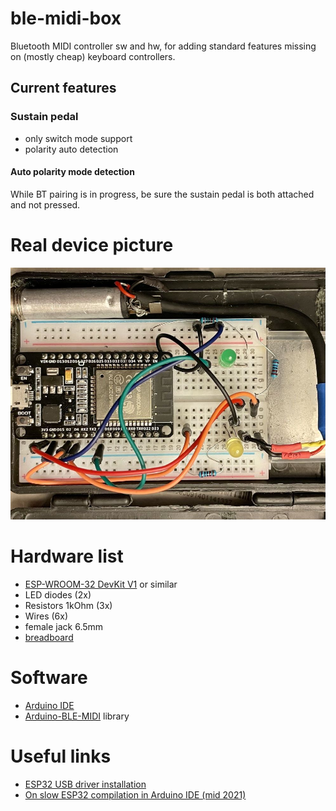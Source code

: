 # ble-midi-box

Bluetooth MIDI controller sw and hw, for adding standard features missing on (mostly cheap) keyboard controllers.

## Current features

### Sustain pedal

- only switch mode support
- polarity auto detection

#### Auto polarity mode detection

While BT pairing is in progress, be sure the sustain pedal is both attached and not pressed.

# Real device picture

![device picture](./docs/pics/real-scheme.jpg)
# Hardware list

- [ESP-WROOM-32 DevKit V1][ESP] or similar
- LED diodes (2x)
- Resistors 1kOhm (3x)
- Wires (6x)
- female jack 6.5mm
- [breadboard](https://en.wikipedia.org/wiki/Breadboard)

# Software

- [Arduino IDE](https://www.arduino.cc/en/software)
- [Arduino-BLE-MIDI](https://github.com/lathoub/Arduino-BLE-MIDI) library

# Useful links

- [ESP32 USB driver installation](https://techexplorations.com/guides/esp32/begin/cp21xxx/)
- [On slow ESP32 compilation in Arduino IDE (mid 2021)](https://arduino.stackexchange.com/questions/8559/compiling-is-slow)



<!-- References -->

[ESP]: https://www.espressif.com/en/products/modules/esp32